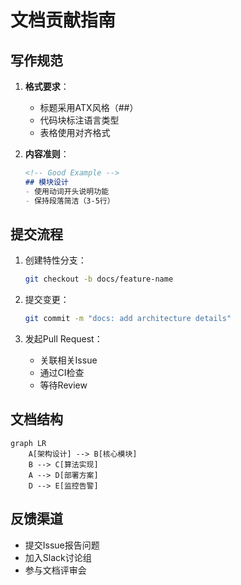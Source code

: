 # 文档贡献指南

## 写作规范
1. **格式要求**：
   - 标题采用ATX风格（##）
   - 代码块标注语言类型
   - 表格使用对齐格式

2. **内容准则**：
   ```markdown
   <!-- Good Example -->
   ## 模块设计
   - 使用动词开头说明功能
   - 保持段落简洁（3-5行）
   ```

## 提交流程
1. 创建特性分支：
   ```bash
   git checkout -b docs/feature-name
   ```

2. 提交变更：
   ```bash
   git commit -m "docs: add architecture details"
   ```

3. 发起Pull Request：
   - 关联相关Issue
   - 通过CI检查
   - 等待Review

## 文档结构
```mermaid
graph LR
    A[架构设计] --> B[核心模块]
    B --> C[算法实现]
    A --> D[部署方案]
    D --> E[监控告警]
```

## 反馈渠道
- 提交Issue报告问题
- 加入Slack讨论组
- 参与文档评审会